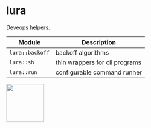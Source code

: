 # lura

Deveops helpers.

| Module           | Description                                                                |
| ---------------- | -------------------------------------------------------------------------- |
| `lura::backoff`  | backoff algorithms                                                         |
| `lura::sh`       | thin wrappers for cli programs                                             |
| `lura::run`      | configurable command runner                                                |

<p><img src="https://vignette.wikia.nocookie.net/venturebrothers/images/a/a0/Vlcsnap-2013-05-03-17h07m53s124.png/revision/latest/scale-to-width-down/340?cb=20130503071316" width="100">
